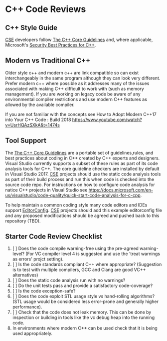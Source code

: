 # C++ Code Reviews

## C++ Style Guide

[CSE](../CSE.md) developers follow [The C++ Core Guidelines](https://github.com/isocpp/CppCoreGuidelines) and, where applicable, Microsoft's [Security Best Practices for C++](https://docs.microsoft.com/en-us/cpp/security/security-best-practices-for-cpp).

## Modern vs Traditional C++

Older style c++ and modern c++ are link compatible so can exist interchangeably in the same program although they can look very different. Prefer modern c++ where possible as it addresses many of the issues associated with making C++ difficult to work with (such as memory management). If you are working on legacy code be aware of any environmental compiler restrictions and use modern C++ features as allowed by the available compiler.  

If you are not familiar with the concepts see How to Adopt Modern C++17 into Your C++ Code : Build 2018  https://www.youtube.com/watch?v=UsrHQAzSXkA&t=1474s

## Tool Support

The [The C++ Core Guidelines](https://github.com/isocpp/CppCoreGuidelines) are a portable set of guidelines,rules, and best practices about coding in C++ created by C++ experts and designers. Visual Studio currently supports a subset of these rules as part of its code analysis tools for C++. The core guideline checkers are installed by default in Visual Studio 2017. [CSE](../CSE.md) projects should use the static code analysis tools as part of their build process and run this when code is checked into the source code repo. For instructions on how to configure code analysis for natice C++ projects in Visual Studio see https://docs.microsoft.com/en-us/visualstudio/code-quality/quick-start-code-analysis-for-c-cpp. 

To help maintain a common coding style many code editors and IDEs support [EditorConfig](https://editorconfig.org/). [CSE](../CSE.md) projects should add this example editorconfig file and any proposed modifications should be agreed and pushed back to this repository (TBD). 

## Starter Code Review Checklist

1. [ ] Does the code compile warning-free using the pre-agreed warning-level? (For VC compiler level 4 is suggested and use the 'treat warnings as errors' projct setting).
1. [ ] Is the code standards compliant C++ where appropriate? (Suggestion is to test with multiple compilers, GCC and Clang are good VC++ alternatives)
1. [ ] Does the static code analysis run with no warnings? 
1. [ ] Do the unit tests pass and provide a satisfactory code-coverage? 
1. [ ] Is the code exception-safe?
1. [ ] Does the code exploit STL usage style vs hand-rolling algorithms? (STL usage would be considered less error-prone and generally higher performance).
1. [ ] Check that the code does not leak memory. This can be done by inspection or building in tools like the vc debug heap into the running code.
1. In environments where modern C++ can be used check that it is being used appropriately. 

